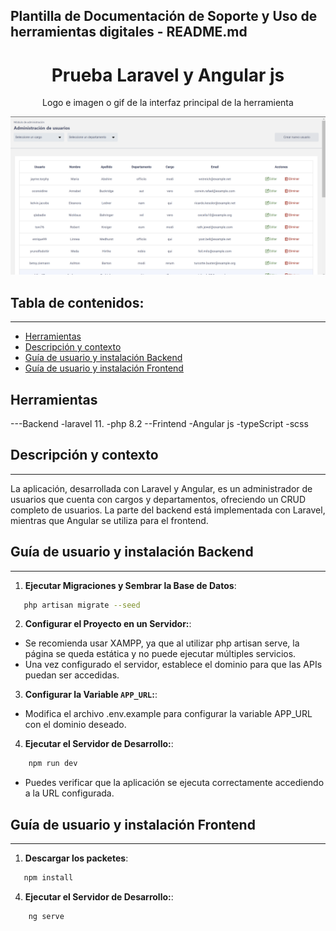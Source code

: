 ## Plantilla de Documentación de Soporte y Uso de herramientas digitales - README.md


<h1 align="center">Prueba Laravel y Angular js</h1>
<p align="center"> Logo e imagen o gif de la interfaz principal de la herramienta</p>
<p align="center"><img src="image.png"/></p> 

## Tabla de contenidos:
---

- [Herramientas](#Herramientas)
- [Descripción y contexto](#Descripción-y-contexto)
- [Guía de usuario y instalación Backend](#Guía-de-usuario-y-instalación-Backend)
- [Guía de usuario y instalación Frontend](#Guía-de-usuario-y-instalación-Frontend)


## Herramientas
---Backend
-laravel 11.
-php 8.2
--Frintend
-Angular js
-typeScript
-scss

## Descripción y contexto
---
La aplicación, desarrollada con Laravel y Angular, es un administrador de usuarios que cuenta con cargos y departamentos, ofreciendo un CRUD completo de usuarios. La parte del backend está implementada con Laravel, mientras que Angular se utiliza para el frontend.
## Guía de usuario y instalación Backend
---
1. **Ejecutar Migraciones y Sembrar la Base de Datos**:
```bash
   php artisan migrate --seed
```
2. **Configurar el Proyecto en un Servidor:**:

- Se recomienda usar XAMPP, ya que al utilizar php artisan serve, la página se queda estática y no puede ejecutar múltiples servicios.
- Una vez configurado el servidor, establece el dominio para que las APIs puedan ser accedidas.

3. **Configurar la Variable `APP_URL`:**:
- Modifica el archivo .env.example para configurar la variable APP_URL con el dominio deseado.

4. **Ejecutar el Servidor de Desarrollo:**:
```bash
    npm run dev
```

- Puedes verificar que la aplicación se ejecuta correctamente accediendo a la URL configurada.

## Guía de usuario y instalación Frontend
---
1. **Descargar los packetes**:
```bash
   npm install
```
4. **Ejecutar el Servidor de Desarrollo:**:
```bash
    ng serve
```

